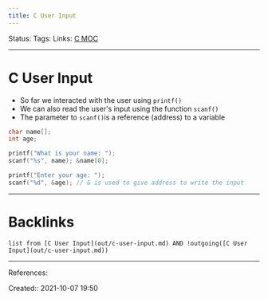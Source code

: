 ```yaml
---
title: C User Input
---
```

Status: 
Tags: 
Links: [C MOC](out/c-moc.md)
___
# C User Input
-   So far we interacted with the user using `printf()`
-   We can also read the user's input using the function `scanf()`
-   The parameter to `scanf()`is a reference (address) to a variable

```c
char name[];
int age;

printf("What is your name: "); 
scanf("%s", name); &name[0];

printf("Enter your age: ");
scanf("%d", &age); // & is used to give address to write the input
```
___
# Backlinks
```dataview
list from [C User Input](out/c-user-input.md) AND !outgoing([C User Input](out/c-user-input.md))
```
___
References:

Created:: 2021-10-07 19:50
